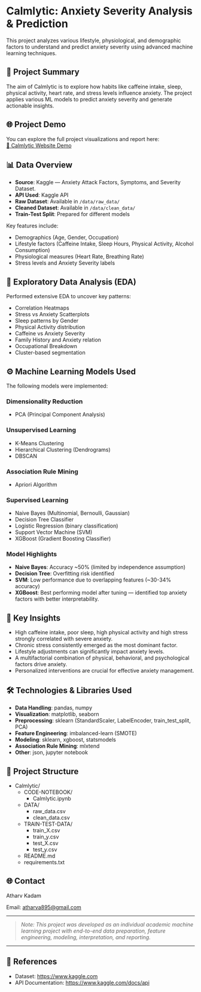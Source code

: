 # Calmlytic: Anxiety Severity Analysis & Prediction

This project analyzes various lifestyle, physiological, and demographic factors to understand and predict anxiety severity using advanced machine learning techniques.

## 🚀 Project Summary

The aim of Calmlytic is to explore how habits like caffeine intake, sleep, physical activity, heart rate, and stress levels influence anxiety. The project applies various ML models to predict anxiety severity and generate actionable insights.

## 🌐 Project Demo

You can explore the full project visualizations and report here:  
[🔗 Calmlytic Website Demo](https://sites.google.com/view/calmlytic/home)

## 📊 Data Overview

- **Source**: Kaggle — Anxiety Attack Factors, Symptoms, and Severity Dataset.
- **API Used**: Kaggle API
- **Raw Dataset**: Available in `/data/raw_data/`
- **Cleaned Dataset**: Available in `/data/clean_data/`
- **Train-Test Split**: Prepared for different models

Key features include:

- Demographics (Age, Gender, Occupation)
- Lifestyle factors (Caffeine Intake, Sleep Hours, Physical Activity, Alcohol Consumption)
- Physiological measures (Heart Rate, Breathing Rate)
- Stress levels and Anxiety Severity labels

## 🔎 Exploratory Data Analysis (EDA)

Performed extensive EDA to uncover key patterns:

- Correlation Heatmaps
- Stress vs Anxiety Scatterplots
- Sleep patterns by Gender
- Physical Activity distribution
- Caffeine vs Anxiety Severity
- Family History and Anxiety relation
- Occupational Breakdown
- Cluster-based segmentation

## ⚙ Machine Learning Models Used

The following models were implemented:

### Dimensionality Reduction

- PCA (Principal Component Analysis)

### Unsupervised Learning

- K-Means Clustering
- Hierarchical Clustering (Dendrograms)
- DBSCAN

### Association Rule Mining

- Apriori Algorithm

### Supervised Learning

- Naive Bayes (Multinomial, Bernoulli, Gaussian)
- Decision Tree Classifier
- Logistic Regression (binary classification)
- Support Vector Machine (SVM)
- XGBoost (Gradient Boosting Classifier)

### Model Highlights

- **Naive Bayes**: Accuracy ~50% (limited by independence assumption)
- **Decision Tree**: Overfitting risk identified
- **SVM**: Low performance due to overlapping features (~30-34% accuracy)
- **XGBoost**: Best performing model after tuning — identified top anxiety factors with better interpretability.

## 🔑 Key Insights

- High caffeine intake, poor sleep, high physical activity and high stress strongly correlated with severe anxiety.
- Chronic stress consistently emerged as the most dominant factor.
- Lifestyle adjustments can significantly impact anxiety levels.
- A multifactorial combination of physical, behavioral, and psychological factors drive anxiety.
- Personalized interventions are crucial for effective anxiety management.

## 🛠 Technologies & Libraries Used

- **Data Handling**: pandas, numpy
- **Visualization**: matplotlib, seaborn
- **Preprocessing**: sklearn (StandardScaler, LabelEncoder, train_test_split, PCA)
- **Feature Engineering**: imbalanced-learn (SMOTE)
- **Modeling**: sklearn, xgboost, statsmodels
- **Association Rule Mining**: mlxtend
- **Other**: json, jupyter notebook

## 📁 Project Structure

- Calmlytic/
  - CODE-NOTEBOOK/
    - Calmlytic.ipynb
  - DATA/
    - raw_data.csv
    - clean_data.csv
  - TRAIN-TEST-DATA/
    - train_X.csv
    - train_y.csv
    - test_X.csv
    - test_y.csv
  - README.md
  - requirements.txt


## 🌐 Contact

Atharv Kadam

Email: atharva895@gmail.com

---

> *Note: This project was developed as an individual academic machine learning project with end-to-end data preparation, feature engineering, modeling, interpretation, and reporting.*

---

## 🔗 References

- Dataset: https://www.kaggle.com
- API Documentation: https://www.kaggle.com/docs/api
